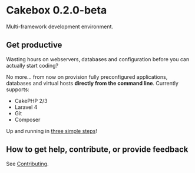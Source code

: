 # Cakebox 0.2.0-beta

Multi-framework development environment.

## Get productive

Wasting hours on webservers, databases and configuration
before you can actually start coding?

No more... from now on provision fully preconfigured applications, databases
and virtual hosts **directly from the command line**.
Currently supports:

+ CakePHP 2/3
+ Laravel 4
+ Git
+ Composer

Up and running in
[three simple steps](quickstart/)!

## How to get help, contribute, or provide feedback

See [Contributing](additional/contributing/).
